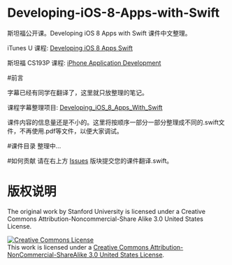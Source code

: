 # Developing-iOS-8-Apps-with-Swift
斯坦福公开课。Developing iOS 8 Apps with Swift 课件中文整理。

iTunes U 课程: [Developing iOS 8 Apps Swift](https://itunes.apple.com/us/course/developing-ios-8-apps-swift/id961180099)

斯坦福 CS193P 课程: [iPhone Application Development](http://web.stanford.edu/class/cs193p/cgi-bin/drupal/)

#前言

字幕已经有同学在翻译了，这里就只放整理的笔记。

课程字幕整理项目:
[Developing_iOS_8_Apps_With_Swift](https://github.com/x140yu/Developing_iOS_8_Apps_With_Swift)

课件内容的信息量还是不小的。这里将按顺序一部分一部分整理成不同的.swift文件，不再使用.pdf等文件，以便大家调试。

#课件目录
整理中...



#如何贡献
请在右上方 [Issues](https://github.com/fotock/Developing-iOS-8-Apps-with-Swift/issues) 版块提交您的课件翻译.swift。

# 版权说明

The original work by Stanford University is licensed under a Creative Commons Attribution-Noncommercial-Share Alike 3.0 United States License.

<a rel="license" href="http://creativecommons.org/licenses/by-nc-sa/3.0/us/"><img alt="Creative Commons License" style="border-width:0" src="https://i.creativecommons.org/l/by-nc-sa/3.0/us/88x31.png" /></a><br />This work is licensed under a <a rel="license" href="http://creativecommons.org/licenses/by-nc-sa/3.0/us/">Creative Commons Attribution-NonCommercial-ShareAlike 3.0 United States License</a>.
